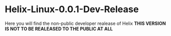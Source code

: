 # Helix-Linux-0.0.1-Dev-Release
Here you will find the non-public developer realease of Helix
**THIS VERSION IS NOT TO BE REALEASED TO THE PUBLIC AT ALL**
